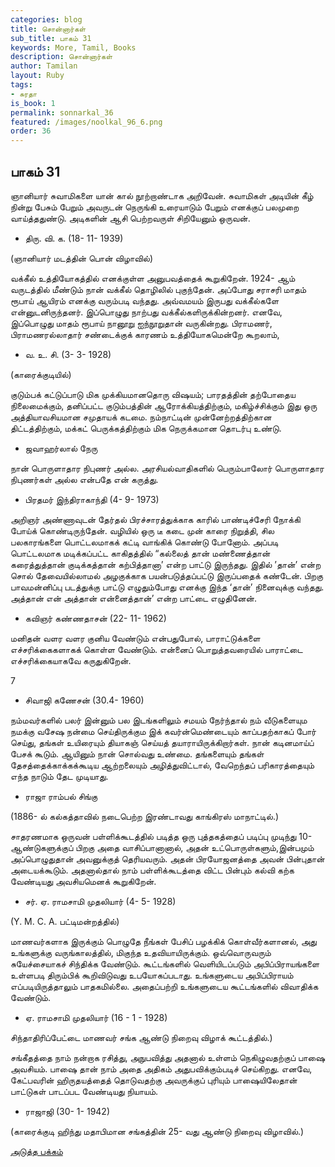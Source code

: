 ```yaml
---
categories: blog
title: சொன்னார்கள்
sub_title: பாகம் 31
keywords: More, Tamil, Books
description: சொன்னார்கள்
author: Tamilan
layout: Ruby
tags:
- சுரதா
is_book: 1
permalink: sonnarkal_36
featured: /images/noolkal_96_6.png
order: 36
---
```



## பாகம் 31

ஞானியார் சுவாமிகளை யான் கால் நூற்றாண்டாக அறிவேன். சுவாமிகள் அடியின் கீழ் நின்று பேசும் பேறும் அவருடன் நெருங்கி உரையாடும் பேறும் எனக்குப் பலமுறை வாய்த்ததுண்டு. அடிகளின் ஆசி பெற்றவருள் சிறியேனும் ஒருவன்.

  * திரு. வி. க. (18- 11- 1939)

(ஞானியார் மடத்தின் பொன் விழாவில்)

வக்கீல் உத்தியோகத்தில் எனக்குள்ள அனுபவத்தைக் கூறுகிறேன். 1924- ஆம் வருடத்தில் மீண்டும் நான் வக்கீல் தொழிலில் புகுந்தேன். அப்போது சராசரி மாதம் ரூபாய் ஆயிரம் எனக்கு வரும்படி வந்தது. அவ்வமயம் இருபது வக்கீல்களே என்னுடனிருந்தனர். இப்பொழுது நாற்பது வக்கீல்களிருக்கின்றனர். எனவே, இப்பொழுது மாதம் ரூபாய் நானூறு ஐந்நூறுதான் வருகின்றது. பிராமணர், பிராமணரல்லாதார் சண்டைக்குக் காரணம் உத்தியோகமென்றே கூறலாம்,

  * வ. உ. சி. (3- 3- 1928)

(காரைக்குடியில்)

குடும்பக் கட்டுப்பாடு மிக முக்கியமானதொரு விஷயம்; பாரதத்தின் தற்போதைய நிலைமைக்கும், தனிப்பட்ட குடும்பத்தின் ஆரோக்கியத்திற்கும், மகிழ்ச்சிக்கும் இது ஒரு அத்தியாவசியமான சமுதாயக் கடமை. நம்நாட்டின் முன்னேற்றத்திற்கான திட்டத்திற்கும், மக்கட் பெருக்கத்திற்கும் மிக நெருக்கமான தொடர்பு உண்டு.

  * ஜவாஹர்லால் நேரு

நான் பொருளாதார நிபுணர் அல்ல. அரசியல்வாதிகளில் பெரும்பாலோர் பொருளாதார நிபுணர்கள் அல்ல என்பதே என் கருத்து.

  * பிரதமர் இந்திராகாந்தி (4- 9- 1973)

அறிஞர் அண்ணாவுடன் தேர்தல் பிரச்சாரத்துக்காக காரில் பாண்டிச்சேரி நோக்கி போய்க் கொண்டிருந்தேன். வழியில் ஒரு டீ கடை முன் காரை நிறுத்தி, சில பலகாரங்களை பொட்டலமாகக் கட்டி வாங்கிக் கொண்டு போனோம். அப்படி பொட்டலமாக மடிக்கப்பட்ட காகிதத்தில் “கல்லைத் தான் மண்ணைத்தான் கரைத்துத்தான் குடிக்கத்தான் கற்பித்தானா’ என்ற பாட்டு இருந்தது. இதில் ’தான்’ என்ற சொல் தேவையில்லாமல் அழகுக்காக பயன்படுத்தப்பட்டு இருப்பதைக் கண்டேன். பிறகு பாவமன்னிப்பு படத்துக்கு பாட்டு எழுதும்போது எனக்கு இந்த ‘தான்’ நினைவுக்கு வந்தது. அத்தான் என் அத்தான் என்னைத்தான்’ என்ற பாட்டை எழுதினேன்.

  * கவிஞர் கண்ணதாசன் (22- 11- 1962)

மனிதன் வளர வளர குனிய வேண்டும் என்பதுபோல், பாராட்டுக்களை எச்சரிக்கைகளாகக் கொள்ள வேண்டும். என்னைப் பொறுத்தவரையில் பாராட்டை எச்சரிக்கையாகவே கருதுகிறேன்.

7

  * சிவாஜி கணேசன் (30.4- 1960)

நம்மவர்களில் பலர் இன்னும் பல இடங்களிலும் சமயம் நேர்ந்தால் நம் வீடுகளையும நமக்கு வசேஷ நன்மை செய்திருக்கும இக் கவர்ன்மெண்டையும் காப்பதற்காகப் போர் செய்து, தங்கள் உயிரையும் தியாகஞ் செய்யத் தயாராயிருக்கிறார்கள். நான் கடினமாய்ப் பேசக் கூடும். ஆயினும் நான் சொல்வது உண்மை. தங்களையும் தங்கள் தேசத்தைக்காக்கக்கூடிய ஆற்றலையும் அழித்துவிட்டால், வேறெந்தப் பரிகாரத்தையும் எந்த நாடும் தேட முடியாது.

  * ராஜா ராம்பல் சிங்கு

(1886- ல் கல்கத்தாவில் நடைபெற்ற இரண்டாவது காங்கிரஸ் மாநாட்டில்.)

சாதரணமாக ஒருவன் பள்ளிக்கூடத்தில் படித்த ஒரு புத்தகத்தைப் படிப்பு முடிந்து 10- ஆண்டுகளுக்குப் பிறகு அதை வாசிப்பானானால், அதன் உட்பொருள்களும்,இன்பமும் அப்பொழுதுதான் அவனுக்குத் தெரியவரும். அதன் பிரயோஜனத்தை அவன் பின்புதான் அடையக்கூடும். அதனால்தால் நாம் பள்ளிக்கூடத்தை விட்ட பின்பும் கல்வி கற்க வேண்டியது அவசியமெனக் கூறுகிறேன்.

  * சர். ஏ. ராமசாமி முதலியார் (4- 5- 1928)

(Y. M. C. A. பட்டிமன்றத்தில்)

மாணவர்களாக இருக்கும் பொழுதே நீங்கள் பேசிப் பழக்கிக் கொள்வீர்களானல், அது உங்களுக்கு வருங்காலத்தில், மிகுந்த உதவியாயிருக்கும். ஒவ்வொருவரும் சுயேச்சையாகச் சிந்திக்க வேண்டும். கூட்டங்களில் வெளியிடப்படும் அபிப்பிராயங்களை உள்ளபடி திரும்பிக் கூறிவிடுவது உபயோகப்படாது. உங்களுடைய அபிப்பிராயம் எப்படியிருத்தாலும் பாதகமில்லை. அதைப்பற்றி உங்களுடைய கூட்டங்களில் விவாதிக்க வேண்டும்.

  * ஏ. ராமசாமி முதலியார் (16 - 1 - 1928)

சிந்தாதிரிப்பேட்டை மாணவர் சங்க ஆண்டு நிறைவு விழாக் கூட்டத்தில்.)

சங்கீதத்தை நாம் நன்றாக ரசித்து, அநுபவித்து அதனால் உள்ளம் நெகிழுவதற்குப் பாஷை அவசியம். பாஷை தான் நாம் அதை அதிகம் அதுபவிக்கும்படிச் செய்கிறது. எனவே, கேட்பவரின் ஹிருதயத்தைத் தொடுவதற்கு அவருக்குப் புரியும் பாஷையிலேதான் பாட்டுகள் பாடப்பட வேண்டியது நியாயம்.

  * ராஜாஜி (30- 1- 1942)

(காரைக்குடி ஹிந்து மதாபிமான சங்கத்தின் 25- வது ஆண்டு நிறைவு விழாவில்.)

[அடுத்த பக்கம்](sonnarkal_37)